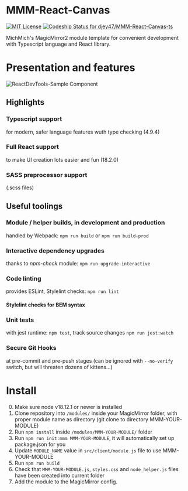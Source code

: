 # MMM-React-Canvas
[ ![MIT License](https://img.shields.io/badge/license-MIT-blue.svg)](http://choosealicense.com/licenses/mit)
[![Codeship Status for djey47/MMM-React-Canvas-ts](https://app.codeship.com/projects/0a18b0a8-549a-4dc0-90ba-8c4a4da16876/status?branch=master)](https://app.codeship.com/projects/462045)

MichMich's MagicMirror2 module template for convenient development with Typescript language and React library.

# Presentation and features

![ReactDevTools-Sample Component](https://github.com/djey47/MMM-React-Canvas-ts/raw/master/docs/ReactDevTools-Sample%20Component.png)

## Highlights

### Typescript support
for modern, safer language features wuth type checking (4.9.4)

### Full React support
to make UI creation lots easier and fun (18.2.0)

### SASS preprocessor support
(.scss files)

## Useful toolings

### Module / helper builds, in development and production
handled by Webpack: `npm run build` or `npm run build-prod`

### Interactive dependency upgrades
thanks to *npm-check* module: `npm run upgrade-interactive`

### Code linting
provides ESLint, Stylelint checks: `npm run lint`

#### Stylelint checks for BEM syntax

### Unit tests
with jest runtime: `npm test`, track source changes `npm run jest:watch`

### Secure Git Hooks
at pre-commit and pre-push stages (can be ignored with `--no-verify` switch, but will threaten dozens of kittens...)

# Install

0. Make sure node v18.12.1 or newer is installed
1. Clone repository into `/modules/` inside your MagicMirror folder, with proper module name as directory (git clone to directory MMM-YOUR-MODULE)
2. Run `npm install` inside `/modules/MMM-YOUR-MODULE/` folder
3. Run `npm run init:mmm MMM-YOUR-MODULE`, it will automatically set up package.json for you
4. Update `MODULE_NAME` value in `src/client/module.js` file to use MMM-YOUR-MODULE
5. Run `npm run build`
6. Check that `MMM-YOUR-MODULE.js`, `styles.css` and `node_helper.js` files have been created into current folder
7. Add the module to the MagicMirror config.
